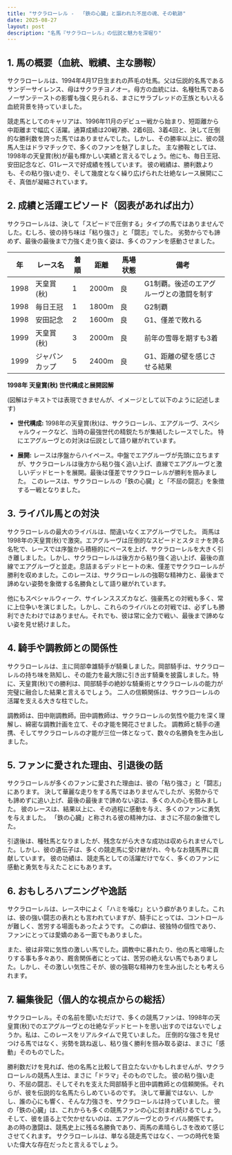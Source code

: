 ```yaml
---
title: "サクラローレル -  「鉄の心臓」と謳われた不屈の魂、その軌跡"
date: 2025-08-27
layout: post
description: "名馬『サクラローレル』の伝説と魅力を深堀り"
---
```


## 1. 馬の概要（血統、戦績、主な勝鞍）

サクラローレルは、1994年4月17日生まれの芦毛の牡馬。父は伝説的名馬であるサンデーサイレンス、母はサクラチヨノオー。母方の血統には、名種牡馬であるノーザンテーストの影響も強く見られる、まさにサラブレッドの王族ともいえる血統背景を持っていました。  

競走馬としてのキャリアは、1996年11月のデビュー戦から始まり、短距離から中距離まで幅広く活躍。通算成績は20戦7勝、2着6回、3着4回と、決して圧倒的な勝利数を誇った馬ではありませんでした。しかし、その勝率以上に、彼の競馬人生はドラマチックで、多くのファンを魅了しました。  主な勝鞍としては、1998年の天皇賞(秋)が最も輝かしい実績と言えるでしょう。他にも、毎日王冠、安田記念など、G1レースで好成績を残しています。  彼の戦績は、勝利数よりも、その粘り強い走り、そして幾度となく繰り広げられた壮絶なレース展開にこそ、真価が凝縮されています。


## 2. 成績と活躍エピソード（図表があれば出力）

サクラローレルは、決して「スピードで圧倒する」タイプの馬ではありませんでした。むしろ、彼の持ち味は「粘り強さ」と「闘志」でした。  劣勢からでも諦めず、最後の最後まで力強く走り抜く姿は、多くのファンを感動させました。

| 年 | レース名                | 着順 | 距離 | 馬場状態 | 備考                                    |
|---|-------------------------|-----|-----|---------|-----------------------------------------|
| 1998 | 天皇賞(秋)            | 1   | 2000m| 良      | G1制覇。後述のエアグルーヴとの激闘を制す |
| 1998 | 毎日王冠                | 1   | 1800m| 良      | G2制覇                                    |
| 1998 | 安田記念                | 2   | 1600m| 良      | G1、僅差で敗れる                        |
| 1999 | 天皇賞(秋)            | 3   | 2000m| 良      | 前年の雪辱を期すも3着                   |
| 1999 | ジャパンカップ           | 5   | 2400m| 良      | G1、距離の壁を感じさせる結果             |


**1998年 天皇賞(秋) 世代構成と展開図解**

(図解はテキストでは表現できませんが、イメージとして以下のように記述します)

* **世代構成:**  1998年の天皇賞(秋)は、サクラローレル、エアグルーヴ、スペシャルウィークなど、当時の最強世代の精鋭たちが集結したレースでした。  特にエアグルーヴとの対決は伝説として語り継がれています。

* **展開:** レースは序盤からハイペース。中盤でエアグルーヴが先頭に立ちますが、サクラローレルは後方から粘り強く追い上げ、直線でエアグルーヴと激しいデッドヒートを展開。最後は僅差でサクラローレルが勝利を掴みました。  このレースは、サクラローレルの「鉄の心臓」と「不屈の闘志」を象徴する一戦となりました。


## 3. ライバル馬との対決

サクラローレルの最大のライバルは、間違いなくエアグルーヴでした。  両馬は1998年の天皇賞(秋)で激突。エアグルーヴは圧倒的なスピードとスタミナを誇る名牝で、レースでは序盤から積極的にペースを上げ、サクラローレルを大きく引き離しました。しかし、サクラローレルは後方から粘り強く追い上げ、最後の直線でエアグルーヴと並走。息詰まるデッドヒートの末、僅差でサクラローレルが勝利を収めました。このレースは、サクラローレルの強靭な精神力と、最後まで諦めない姿勢を象徴する名勝負として語り継がれています。

他にもスペシャルウィーク、サイレンススズカなど、強豪馬との対戦も多く、常に上位争いを演じました。しかし、これらのライバルとの対戦では、必ずしも勝利できたわけではありません。それでも、彼は常に全力で戦い、最後まで諦めない姿を見せ続けました。


## 4. 騎手や調教師との関係性

サクラローレルは、主に岡部幸雄騎手が騎乗しました。岡部騎手は、サクラローレルの持ち味を熟知し、その能力を最大限に引き出す騎乗を披露しました。特に、天皇賞(秋)での勝利は、岡部騎手の絶妙な騎乗術とサクラローレルの能力が完璧に融合した結果と言えるでしょう。  二人の信頼関係は、サクラローレルの活躍を支える大きな柱でした。

調教師は、田中剛調教師。田中調教師は、サクラローレルの気性や能力を深く理解し、綿密な調教計画を立て、その才能を開花させました。  調教師と騎手の連携、そしてサクラローレルの才能が三位一体となって、数々の名勝負を生み出しました。


## 5. ファンに愛された理由、引退後の話

サクラローレルが多くのファンに愛された理由は、彼の「粘り強さ」と「闘志」にあります。  決して華麗な走りをする馬ではありませんでしたが、劣勢からでも諦めずに追い上げ、最後の最後まで諦めない姿は、多くの人の心を掴みました。  彼のレースは、結果以上に、その過程に感動を与え、多くのファンに勇気を与えました。  「鉄の心臓」と称される彼の精神力は、まさに不屈の象徴でした。

引退後は、種牡馬となりましたが、残念ながら大きな成功は収められませんでした。しかし、彼の遺伝子は、多くの競走馬に受け継がれ、今もなお競馬界に貢献しています。  彼の功績は、競走馬としての活躍だけでなく、多くのファンに感動と勇気を与えたことにもあります。


## 6. おもしろハプニングや逸話

サクラローレルは、レース中によく「ハミを噛む」という癖がありました。これは、彼の強い闘志の表れとも言われていますが、騎手にとっては、コントロールが難しく、苦労する場面もあったようです。  この癖は、彼独特の個性であり、ファンにとっては愛嬌のある一面でもありました。

また、彼は非常に気性の激しい馬でした。調教中に暴れたり、他の馬と喧嘩したりする事も多々あり、厩舎関係者にとっては、苦労の絶えない馬でもありました。しかし、その激しい気性こそが、彼の強靭な精神力を生み出したとも考えられます。


## 7. 編集後記（個人的な視点からの総括）

サクラローレル。その名前を聞いただけで、多くの競馬ファンは、1998年の天皇賞(秋)でのエアグルーヴとの壮絶なデッドヒートを思い出すのではないでしょうか。私は、このレースをリアルタイムで見ていました。  圧倒的な強さを見せつける馬ではなく、劣勢を跳ね返し、粘り強く勝利を掴み取る姿は、まさに「感動」そのものでした。

勝利数だけを見れば、他の名馬と比較して目立たないかもしれませんが、サクラローレルの競馬人生は、まさに「ドラマ」そのものでした。  彼の粘り強い走り、不屈の闘志、そしてそれを支えた岡部騎手と田中調教師との信頼関係。それらが、彼を伝説的な名馬たらしめているのです。  決して華麗ではない、しかし、誰の心にも響く、そんな力強さを、サクラローレルは持っていました。  彼の「鉄の心臓」は、これからも多くの競馬ファンの心に刻まれ続けるでしょう。  そして、彼を語る上で欠かせないのは、エアグルーヴとのライバル関係です。  あの時の激闘は、競馬史上に残る名勝負であり、両馬の素晴らしさを改めて感じさせてくれます。  サクラローレルは、単なる競走馬ではなく、一つの時代を築いた偉大な存在だったと言えるでしょう。
